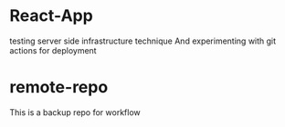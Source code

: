
# React-App
testing server side infrastructure technique
And experimenting with git actions for deployment

# remote-repo
This is a backup repo for workflow
